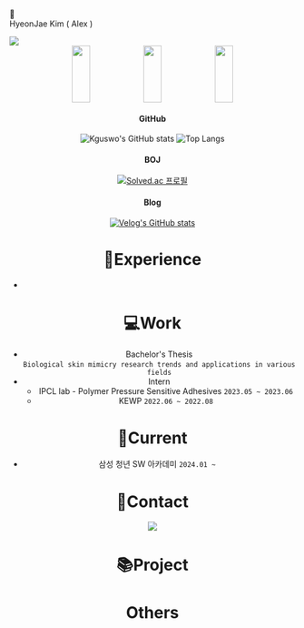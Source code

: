 👋\
HyeonJae Kim ( Alex )

<img src="https://img.shields.io/badge/Java-007396?style=flat&logo=OpenJDK&logoColor=white"/> 

<div align = "center">  
<a href="https://github.com/devxb/gitanimals">
    <img src="https://render.gitanimals.org/lines/devxb?pet-id=23" width="25%" height="100"/><img src="https://render.gitanimals.org/lines/devxb?pet-id=22" width="25%" height="100"/><img src="https://render.gitanimals.org/lines/devxb?pet-id=1" width="25%" height="100"/>
</a>


#### GitHub
![Kguswo's GitHub stats](https://github-readme-stats.vercel.app/api?username=Kguswo&show_icon=true&hide_border=true)  ![Top Langs](https://github-readme-stats.vercel.app/api/top-langs/?username=Kguswo&layout=compact)

#### BOJ
[![Solved.ac 프로필](http://mazassumnida.wtf/api/generate_badge?boj=nowalex322)](https://solved.ac/nowalex322) 


#### Blog
[![Velog's GitHub stats](https://velog-readme-stats.vercel.app/api/badge?name=kguswo)](https://velog.io/@kguswo)


# 📖Experience
- 
# 💻Work
- Bachelor's Thesis\
  `Biological skin mimicry research trends and applications in various fields`
- Intern
  - IPCL lab - Polymer Pressure Sensitive Adhesives `2023.05 ~ 2023.06` 
  - KEWP	`2022.06 ~ 2022.08`


# 📌Current
  - 삼성 청년 SW 아카데미 `2024.01 ~ `

# 🤝Contact
 <a href="mailto:nowalex322@gmail.com@gmail.com"><img src="https://img.shields.io/badge/Gmail-EA4335?style=flat-square&logo=Gmail&logoColor=black"/></a>

# 📚Project

# Others
